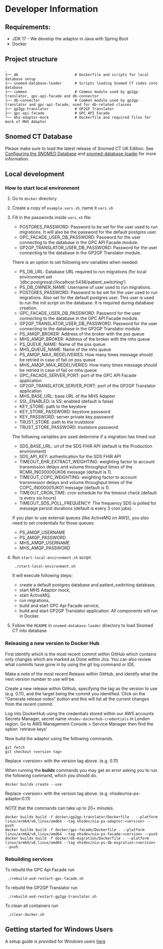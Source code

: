 # Developer Information

## Requirements:

* JDK 17 - We develop the adaptor in Java with Spring Boot
* Docker

## Project structure

    .
    ├── db                          # Dockerfile and scripts for local database setup
    ├── snomed-database-loader      # Scripts loading Snomed CT codes into database
    ├── common                      # Common module used by gp2gp-translator, gpc-api-facade and db-connector
    ├── db-connector                # Common module used by gp2gp-translator and gpc-api-facade, used for db-related classes
    ├── gp2gp-translator            # GP2GP Translator
    ├── gpc-api-facade              # GPC API Facade
    └── mhs-adaptor-mock            # Dockerfile and required files for mock of MHS Adaptor

## Snomed CT Database
Please make sure to load the latest release of Snomed CT UK Edition. See [Configuring the SNOMED Database](./README.md#configuring-the-snomed-database) and [snomed-database-loader](https://github.com/NHSDigital/nia-patient-switching-standard-adaptor/tree/main/snomed-database-loader) for more information.

## Local development
### How to start local environment
1. Go to `docker` directory
2. Create a copy of `example.vars.sh`, name it `vars.sh`
3. Fill in the passwords inside `vars.sh` file:
    - POSTGRES_PASSWORD: Password to be set for the user used to run migrations. It will also be the password for the default postgres user.
    - GPC_FACADE_USER_DB_PASSWORD: Password for the user connecting to the database in the GPC API Facade module.
    - GP2GP_TRANSLATOR_USER_DB_PASSWORD: Password for the user connecting to the database in the GP2GP Translator module.

   There is an option to set following env variables when needed:
    - PS_DB_URL: Database URL required to run migrations (for local environment set 'jdbc:postgresql://localhost:5436/patient_switching')
    - PS_DB_OWNER_NAME: Username of user used to run migrations.
    - POSTGRES_PASSWORD: Password to be set for the user used to run migrations. Also set for the default postgres user.
      This user is used to run the init script on the database. It is required during database creation.
    - GPC_FACADE_USER_DB_PASSWORD: Password for the user connecting to the database in the GPC API Facade module.
    - GP2GP_TRANSLATOR_USER_DB_PASSWORD: Password for the user connecting to the database in the GP2GP Translator module.
    - PS_AMQP_BROKER: Address of the broker with the pss queue
    - MHS_AMQP_BROKER: Address of the broker with the mhs queue
    - PS_QUEUE_NAME: Name of the pss queue
    - MHS_QUEUE_NAME: Name of the mhs queue
    - PS_AMQP_MAX_REDELIVERIES: How many times message should be retried in case of fail on pss queue
    - MHS_AMQP_MAX_REDELIVERIES: How many times message should be retried in case of fail on mhs queue
    - GPC_FACADE_SERVER_PORT: port of the GPC API Facade application
    - GP2GP_TRANSLATOR_SERVER_PORT: port of the GP2GP Translator application
    - MHS_BASE_URL: base URL of the MHS Adapter
    - SSL_ENABLED: is SS: enabled (default is false)
    - KEY_STORE: path to the keystore
    - KEY_STORE_PASSWORD: keystore password
    - KEY_PASSWORD: server private key password
    - TRUST_STORE: path to the truststore
    - TRUST_STORE_PASSWORD: truststore password

   The following variables are used determine if a migration has timed out:
    - SDS_BASE_URL: url of the SDS FHIR API (default is the Production environment)
    - SDS_API_KEY: authentication for the SDS FHIR API
    - TIMEOUT_EHR_EXTRACT_WEIGHTING: weighting factor to account transmission delays and volume throughput times of the RCMR_IN030000UK06 message (default is 1).
    - TIMEOUT_COPC_WEIGHTING: weighting factor to account transmission delays and volume throughput times of the COPC_IN000001UK01 message (default is 1).
    - TIMEOUT_CRON_TIME: cron schedule for the timeout check (default is every six hours)
    - TIMEOUT_SDS_POLL_FREQUENCY: The frequency SDS is polled for message persist durations (default is every 3 cron jobs).

   If you plan to use external queues (like ActiveMQ on AWS), you also need to set credentials for those queues:
    - PS_AMQP_USERNAME
    - PS_AMQP_PASSWORD
    - MHS_AMQP_USERNAME
    - MHS_AMQP_PASSWORD


3. Run `start-local-environment.sh` script:
   ```shell script
    ./start-local-environment.sh
   ```
   It will execute following steps:
    - create a default postgres database and patient_switching database,
    - start MHS Adaptor mock,
    - start ActiveMQ,
    - run migrations,
    - build and start GPC Api Facade service,
    - build and start GP2GP Translator application.
      All components will run in Docker.

4. Follow the `README` in `snomed-database-loader` directory to load Snomed CT into database

### Releasing a new version to Docker Hub

First identify which is the most recent commit within GitHub which contains only changes which are marked as Done within Jira.
You can also review what commits have gone in by using the git log command or IDE.

Make a note of the most recent Release within GitHub, and identify what the next version number to use will be.

Create a new release within GitHub, specifying the tag as the version to use (e.g. 0.11), and the target being the commit you identified.
Click on the "Generate release notes" button and this will list all the current changes from the recent commit.

Log into DockerHub using the credentials stored within our AWS accounts Secrets Manager, secret name `nhsdev-dockerhub-credentials` in London region.
Go to AWS Management Console > Service Manager then find the option 'retrieve keys'

Now build the adaptor using the following commands.

```shell
git fetch
git checkout <version tag>
```
Replace \<version\> with the version tag above. (e.g. 0.11)

When running the **buildx** commands you may get an error asking you to run the following command, which you should do.
```shell
docker buildx create --use
```

Replace \<version\> with the version tag above. (e.g. nhsdev/nia-ps-adaptor:0.11)

_NOTE_ that the commands can take up to 20+ minutes.

```shell
docker buildx build -f docker/gp2gp-translator/Dockerfile . --platform linux/arm64/v8,linux/amd64 --tag nhsdev/nia-ps-adaptor:<version> --push
docker buildx build -f docker/gpc-facade/Dockerfile . --platform linux/arm64/v8,linux/amd64 --tag nhsdev/nia-ps-facade:<version> --push
docker buildx build -f docker/db-migration/Dockerfile . --platform linux/arm64/v8,linux/amd64 --tag nhsdev/nia-ps-db-migration:<version> --push
```

### Rebuilding services
To rebuild the GPC Api Facade run
```shell script
 ./rebuild-and-restart-gpc-facade.sh
```

To rebuild the GP2GP Translator run
```shell script
 ./rebuild-and-restart-gp2gp-translator.sh
```

To clean all containers run
```shell script
 ./clear-docker.sh
```
## Getting started for Windows Users
A setup guide is provided for Windows users [here](./getting-started-with-windows.md)